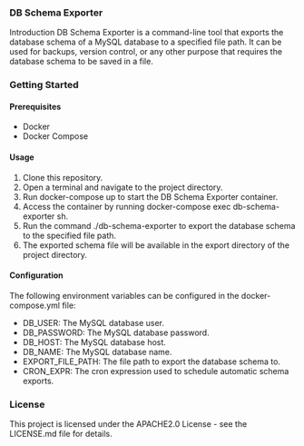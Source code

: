 ### DB Schema Exporter
Introduction
DB Schema Exporter is a command-line tool that exports the database schema of a MySQL database to a specified file path. It can be used for backups, version control, or any other purpose that requires the database schema to be saved in a file.

### Getting Started
#### Prerequisites
* Docker
* Docker Compose
#### Usage
1. Clone this repository.
2. Open a terminal and navigate to the project directory.
3. Run docker-compose up to start the DB Schema Exporter container.
4. Access the container by running docker-compose exec db-schema-exporter sh.
5. Run the command ./db-schema-exporter to export the database schema to the specified file path.
6. The exported schema file will be available in the export directory of the project directory.
#### Configuration
The following environment variables can be configured in the docker-compose.yml file:

* DB_USER: The MySQL database user.
* DB_PASSWORD: The MySQL database password.
* DB_HOST: The MySQL database host.
* DB_NAME: The MySQL database name.
* EXPORT_FILE_PATH: The file path to export the database schema to.
* CRON_EXPR: The cron expression used to schedule automatic schema exports.
### License
This project is licensed under the APACHE2.0 License - see the LICENSE.md file for details.
